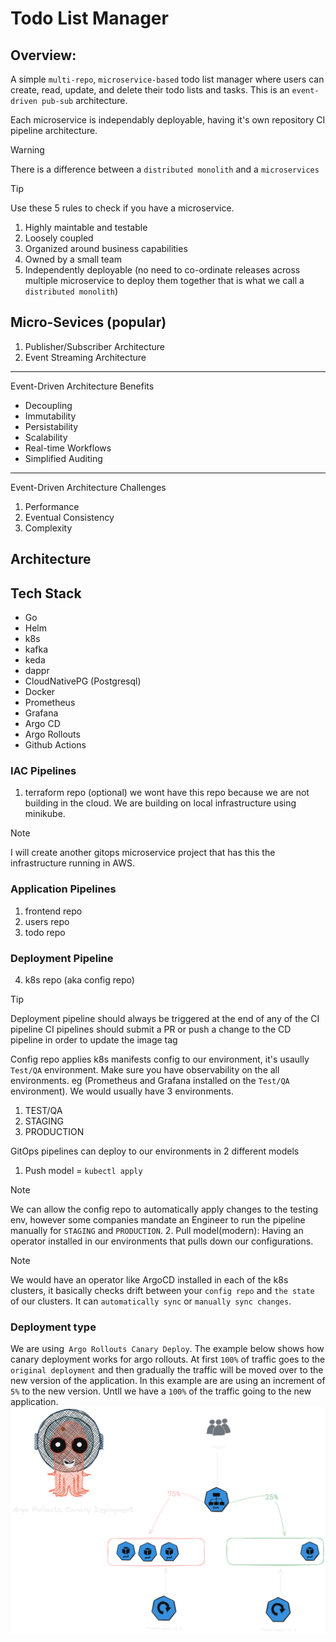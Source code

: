 # Todo List Manager

## Overview:
A simple `multi-repo`, `microservice-based` todo list manager where users can create, read, update, and delete their todo lists and tasks.
This is an `event-driven pub-sub` architecture.

Each microservice is independably deployable, having it's own repository CI pipeline
 architecture.

> [!WARNING]
> There is a difference between a `distributed monolith` and a `microservices`

> [!TIP]
> Use these 5 rules to check if you have a microservice.
1. Highly maintable and testable
2. Loosely coupled
3. Organized around business capabilities
4. Owned by a small team
5. Independently deployable (no need to co-ordinate releases across multiple microservice to deploy them together that is what we call a `distributed monolith`)

## Micro-Sevices (popular)
1. Publisher/Subscriber Architecture
2. Event Streaming Architecture
---
Event-Driven Architecture Benefits
* Decoupling
* Immutability
* Persistability
* Scalability
* Real-time Workflows
* Simplified Auditing
---
Event-Driven Architecture Challenges
1. Performance
2. Eventual Consistency
3. Complexity 

## Architecture

## Tech Stack
* Go
* Helm
* k8s
* kafka
* keda
* dappr
* CloudNativePG (Postgresql)
* Docker
* Prometheus
* Grafana
* Argo CD
* Argo Rollouts
* Github Actions

### IAC Pipelines
1. terraform repo (optional) we wont have this repo because we are not building in the cloud. We are building on local infrastructure using minikube. 
> [!NOTE]
I will create another gitops microservice project that has this the infrastructure running in AWS.

### Application Pipelines
1. frontend repo
2. users repo
3. todo repo

### Deployment Pipeline
4. k8s repo (aka config repo)

> [!TIP]
Deployment pipeline should always be triggered at the end of any of the CI pipeline
CI pipelines should submit a PR or push a change to the CD pipeline in order to update the image tag

Config repo applies k8s manifests config to our environment, it's usaully `Test/QA` environment.
Make sure you have observability on the all environments. eg (Prometheus and Grafana installed on the `Test/QA` environment).
We would usually have 3 environments.
1. TEST/QA
2. STAGING
3. PRODUCTION

GitOps pipelines can deploy to our environments in 2 different models 
1. Push model = `kubectl apply`
> [!NOTE]
We can allow the config repo to automatically apply changes to the testing env, however some companies mandate an Engineer to run the pipeline manually for `STAGING` and `PRODUCTION`.
2. Pull model(modern): Having an operator installed in our environments that pulls down our configurations.
> [!NOTE]
We would have an operator like ArgoCD installed in each of the k8s clusters, it basically checks drift between your `config repo` and `the state` of our clusters.
It can `automatically sync` or `manually sync changes`.

### Deployment type
We are using` Argo Rollouts Canary Deploy`.
The example below shows how canary deployment works for argo rollouts.
At first `100%` of traffic goes to the `original deployment` and then gradually the traffic will be moved over to the new version of the application. In this example are are using an increment of `5%` to the new version. Untll we have a `100%` of the traffic going to the new application.
![Architecture](images/argo-rollouts.png)

